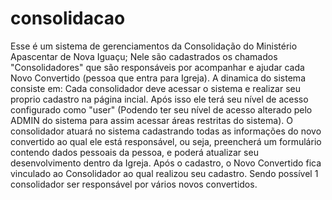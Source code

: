 # consolidacao
Esse é um sistema de gerenciamentos da Consolidação do Ministério Apascentar de Nova Iguaçu;
Nele são cadastrados os chamados "Consolidadores" que são responsáveis por acompanhar e ajudar cada Novo Convertido (pessoa que entra para Igreja).
A dinamica do sistema consiste em: Cada consolidador deve acessar o sistema e realizar seu proprio cadastro na página incial.
Após isso ele terá seu nível de acesso configurado como "user" (Podendo ter seu nível de acesso alterado pelo ADMIN do sistema para assim acessar áreas restritas do sistema).
O consolidador atuará no sistema cadastrando todas as informações do novo convertido ao qual ele está responsável, ou seja, preencherá um formulário contendo dados pessoais da pessoa, e poderá atualizar seu desenvolvimento dentro da Igreja.
Após o cadastro, o Novo Convertido fica vinculado ao Consolidador ao qual realizou seu cadastro.
Sendo possível 1 consolidador ser responsável por vários novos convertidos.
